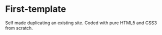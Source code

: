 # First-template

Self made duplicating an existing site. Coded with pure HTML5 and CSS3 from scratch.
